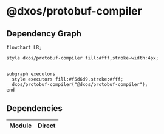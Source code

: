 # @dxos/protobuf-compiler



## Dependency Graph

```mermaid
flowchart LR;

style dxos/protobuf-compiler fill:#fff,stroke-width:4px;


subgraph executors
  style executors fill:#f5d6d9,stroke:#fff;
  dxos/protobuf-compiler("@dxos/protobuf-compiler");
end

```

## Dependencies

| Module | Direct |
|---|---|
